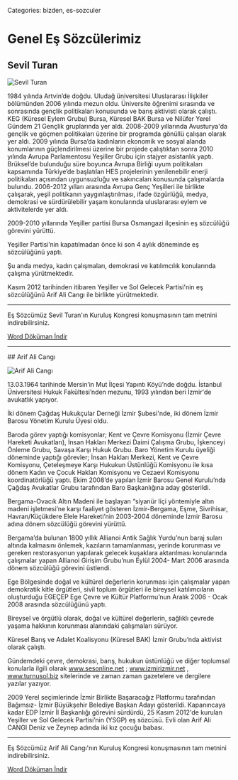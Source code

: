 Categories: bizden, es-sozculer

# Genel Eş Sözcülerimiz

## Sevil Turan

![Sevil Turan](https://lh3.googleusercontent.com/-s4tPk7UR96A/UlRHT3z1KOI/AAAAAAAAAPQ/ois2ovii5OU/w332-h443-no/sevil-2.jpg)

1984 yılında Artvin’de doğdu. Uludağ üniversitesi Uluslararası İlişkiler bölümünden 2006 yılında mezun oldu. Üniversite öğrenimi sırasında ve sonrasında gençlik politikaları konusunda ve barış aktivisti olarak çalıştı. KEG (Küresel Eylem Grubu) Bursa, Küresel BAK Bursa ve Nilüfer Yerel Gündem 21 Gençlik gruplarında yer aldı. 
2008-2009 yıllarında Avusturya'da gençlik ve göçmen politikaları üzerine bir programda gönüllü çalışan olarak yer aldı. 2009 yılında Bursa’da kadınların ekonomik ve sosyal alanda konumlarının güçlendirilmesi üzerine bir projede çalıştıktan sonra 2010 yılında Avrupa Parlamentosu Yeşiller Grubu için stajyer asistanlık yaptı. Brüksel’de bulunduğu süre boyunca Avrupa Birliği uyum politikaları kapsamında Türkiye’de başlatılan HES projelerinin yenilenebilir enerji politikaları açısından uygunsuzluğu ve sakıncaları konusunda çalışmalarda bulundu.
2006-2012 yılları arasında Avrupa Genç Yeşilleri ile birlikte çalışarak, yeşil politikanın yaygınlaştırılması, ifade özgürlüğü, medya, demokrasi ve sürdürülebilir yaşam konularında uluslararası eylem ve aktivitelerde yer aldı.

2009-2010 yıllarında Yeşiller partisi Bursa Osmangazi ilçesinin eş sözcülüğü görevini yürüttü.

Yeşiller Partisi’nin kapatılmadan önce ki son 4 aylık döneminde eş sözcülüğünü yaptı.

Şu anda  medya, kadın çalışmaları, demokrasi ve katılımcılık konularında çalışma yürütmektedir.

Kasım 2012 tarihinden  itibaren Yeşiller ve Sol Gelecek Partisi'nin eş sözcülüğünü Arif Ali Cangı ile birlikte yürütmektedir.

<hr>

Eş Sözcümüz Sevil Turan'ın Kuruluş Kongresi konuşmasının tam metnini indirebilirsiniz.

[   Word Döküman İndir](https://docs.google.com/uc?export=download&id=0B88KkSwAkgG1bjZUNS1tTmp2bnM "İndir")


<hr>
## Arif Ali Cangı

![Arif Ali Cangı](https://lh3.googleusercontent.com/sRFaWn4FIeUfPAqEzEcGSyuzeTE3iGR4Fm9Jv-GK4yQ=w444-h357-no)


13.03.1964 tarihinde Mersin’in Mut İlçesi Yapıntı Köyü’nde doğdu. İstanbul Üniversitesi Hukuk Fakültesi’nden mezunu, 1993 yılından beri İzmir'de avukatlık yapıyor.

İki dönem Çağdaş Hukukçular Derneği İzmir Şubesi'nde, iki dönem İzmir Barosu Yönetim Kurulu Üyesi oldu.

Baroda görev yaptığı komisyonlar; Kent ve Çevre Komisyonu (İzmir Çevre Hareketi Avukatları), İnsan Hakları Merkezi Daimi Çalışma Grubu, İşkenceyi Önleme Grubu, Savaşa Karşı Hukuk Grubu. Baro Yönetim Kurulu üyeliği döneminde yaptığı görevler;  İnsan Hakları Merkezi, Kent ve Çevre Komisyonu, Çeteleşmeye Karşı Hukukun Üstünlüğü Komisyonu ile kısa dönem Kadın ve Çocuk Hakları Komisyonu ve Cezaevi Komisyonu koordinatörlüğü yaptı. Ekim 2008’de yapılan İzmir Barosu Genel Kurulu’nda Çağdaş Avukatlar Grubu tarafından Baro Başkanlığına aday gösterildi.

Bergama-Ovacık Altın Madeni ile başlayan “siyanür liçi yöntemiyle altın madeni işletmesi’ne karşı faaliyet gösteren İzmir-Bergama, Eşme, Sivrihisar, Havran/Küçükdere Elele Hareketi’nin 2003-2004 döneminde İzmir Barosu adına dönem sözcülüğü görevini yürüttü.

Bergama’da bulunan 1800 yıllık Allianoi Antik Sağlık Yurdu’nun baraj suları altında kalmasını önlemek, kazıların tamamlanması, yerinde korunması ve gereken restorasyonun yapılarak gelecek kuşaklara aktarılması konularında çalışmalar yapan Allianoi Girişim Grubu’nun Eylül 2004- Mart 2006 arasında dönem sözcülüğü görevini üstlendi.

Ege Bölgesinde doğal ve kültürel değerlerin korunması için çalışmalar yapan demokratik kitle örgütleri, sivil toplum örgütleri ile bireysel katılımcıların oluşturduğu EGEÇEP Ege Çevre ve Kültür Platformu’nun Aralık 2006 - Ocak 2008 arasında sözcülüğünü yaptı.

Bireysel ve örgütlü olarak, doğal ve kültürel değerlerin, sağlıklı çevrede yaşama hakkının korunması alanındaki çalışmaları sürüyor.

Küresel Barış ve Adalet Koalisyonu (Küresel BAK) İzmir Grubu’nda aktivist olarak çalıştı.

Gündemdeki çevre, demokrasi, barış, hukukun üstünlüğü ve diğer toplumsal konularla ilgili olarak www.sesonline.net ; www.izmirizmir.net , www.turnusol.biz sitelerinde ve zaman zaman  gazetelere ve dergilere yazılar yazıyor.

2009 Yerel seçimlerinde İzmir Birlikte Başaracağız Platformu tarafından Bağımsız- İzmir Büyükşehir Belediye Başkan Adayı gösterildi.
Kapanıncaya kadar EDP İzmir İl Başkanlığı görevini sürdürdü, 25 Kasım 2012'de kurulan Yeşiller ve Sol Gelecek Partisi’nin (YSGP) eş sözcüsü.
Evli olan Arif Ali CANGI  Deniz ve Zeynep adında iki kız çocuğu babası.

<hr>

Eş Sözcümüz Arif Ali Cangı'nın Kuruluş Kongresi konuşmasının tam metnini indirebilirsiniz.

[   Word Döküman İndir](https://docs.google.com/uc?export=download&id=0B88KkSwAkgG1OHJsUVZHRjB3S3M "İndir")
